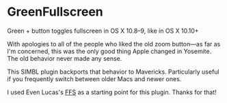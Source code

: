 # GreenFullscreen
Green + button toggles fullscreen in OS X 10.8–9, like in OS X 10.10+

With apologies to all of the people who liked the old zoom button—as far as I'm concerned, this was the only good thing Apple changed in Yosemite. The old behavior never made any sense.

This SIMBL plugin backports that behavior to Mavericks. Particularly useful if you frequently switch between older Macs and newer ones.

I used Even Lucas's [FFS](https://github.com/evanlucas/FFS) as a starting point for this plugin. Thanks for that!

